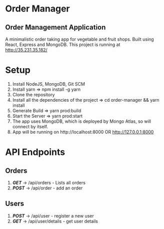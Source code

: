 # Order Manager
## Order Management Application
A minimalistic order taking app for vegetable and fruit shops. Built using React, Express and MongoDB. This project is running at http://35.231.35.182/

# Setup
1. Install NodeJS, MongoDB, Git SCM
2. Install yarn => npm install -g yarn
3. Clone the repository
4. Install all the dependencies of the project => cd order-manager && yarn install
5. Generate Build => yarn prod:build
6. Start the Server => yarn prod:start
7. The app uses MongoDB, which is deployed by Mongo Atlas, so will connect by itself.
8. App will be running on http://localhost:8000 OR http://127.0.0.1:8000

# API Endpoints
## Orders
1. **_GET_** -> /api/orders - Lists all orders
2. **_POST_** -> /api/order - add an order

## Users
1. **_POST_** -> /api/user - register a new user
2. **_GET_** -> /api/user/details - get user details
